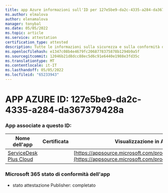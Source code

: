 ```yaml
---
title: app Azure informazioni sull'ID per 127e5be9-da2c-4335-a284-da367379428a
ms.author: elmalova
author: elenamalova
manager: tonybal
ms.date: 05/05/2022
ms.topic: article
ms.service: attestation
certification_type: attested
description: Tutte le informazioni sulla sicurezza e sulla conformità disponibili per 127e5be9-da2c-4335-a284-da367379428a.
ms.openlocfilehash: e1347c08b4e4679fc2068778375878b1294b9a5f
ms.sourcegitcommit: 12046b21d8dcc88ec5d6c91e6440e1988e3fd35c
ms.translationtype: MT
ms.contentlocale: it-IT
ms.lasthandoff: 05/05/2022
ms.locfileid: "65233943"
---
```

# <a name="azure-app-id-127e5be9-da2c-4335-a284-da367379428a"></a>APP AZURE ID: 127e5be9-da2c-4335-a284-da367379428a


### <a name="apps-associated-with-this-id"></a>App associate a questo ID:
| **Nome dell'app** | **Certificata** | **Visualizzazione in AppSource** |
|--------------|---------------|-----------------------|
| [ServiceDesk Plus Cloud](../forward/WA200000037.md) |  | [https://appsource.microsoft.com/product/office/WA200000037](https://appsource.microsoft.com/product/office/WA200000037) |

### <a name="microsoft-365-app-compliance-status"></a>Microsoft 365 stato di conformità dell'app
- stato attestazione Publisher: completato
